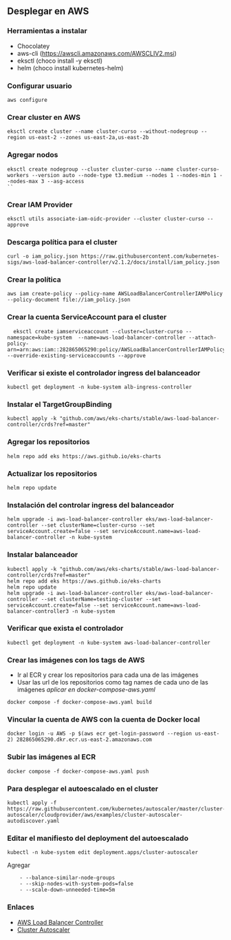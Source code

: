 ## Desplegar en AWS

### Herramientas a instalar

- Chocolatey
- aws-cli (https://awscli.amazonaws.com/AWSCLIV2.msi)
- eksctl (choco install -y eksctl)
- helm (choco install kubernetes-helm)

### Configurar usuario

```
aws configure
```

### Crear cluster en AWS

```
eksctl create cluster --name cluster-curso --without-nodegroup --region us-east-2 --zones us-east-2a,us-east-2b
```

### Agregar nodos

```
eksctl create nodegroup --cluster cluster-curso --name cluster-curso-workers --version auto --node-type t3.medium --nodes 1 --nodes-min 1 --nodes-max 3 --asg-access
``
```

### Crear IAM Provider

```
eksctl utils associate-iam-oidc-provider --cluster cluster-curso --approve
```

### Descarga política para el cluster

```
curl -o iam_policy.json https://raw.githubusercontent.com/kubernetes-sigs/aws-load-balancer-controller/v2.1.2/docs/install/iam_policy.json
```

### Crear la política

```
aws iam create-policy --policy-name AWSLoadBalancerControllerIAMPolicy     --policy-document file://iam_policy.json
```

### Crear la cuenta ServiceAccount para el cluster

```
  eksctl create iamserviceaccount --cluster=cluster-curso --namespace=kube-system  --name=aws-load-balancer-controller --attach-policy-arn=arn:aws:iam::282865065290:policy/AWSLoadBalancerControllerIAMPolicy --override-existing-serviceaccounts --approve
```

### Verificar si existe el controlador ingress del balanceador

```
kubectl get deployment -n kube-system alb-ingress-controller
```

### Instalar el TargetGroupBinding

```
kubectl apply -k "github.com/aws/eks-charts/stable/aws-load-balancer-controller/crds?ref=master"
```

### Agregar los repositorios

```
helm repo add eks https://aws.github.io/eks-charts
```

### Actualizar los repositorios

```
helm repo update
```

### Instalación del controlar ingress del balanceador

```
helm upgrade -i aws-load-balancer-controller eks/aws-load-balancer-controller --set clusterName=cluster-curso --set serviceAccount.create=false --set serviceAccount.name=aws-load-balancer-controller -n kube-system
```

### Instalar balanceador

```
kubectl apply -k "github.com/aws/eks-charts/stable/aws-load-balancer-controller/crds?ref=master"
helm repo add eks https://aws.github.io/eks-charts
helm repo update
helm upgrade -i aws-load-balancer-controller eks/aws-load-balancer-controller --set clusterName=testing-cluster --set serviceAccount.create=false --set serviceAccount.name=aws-load-balancer-controller3 -n kube-system
```

### Verificar que exista el controlador

```
kubectl get deployment -n kube-system aws-load-balancer-controller
```

### Crear las imágenes con los tags de AWS

- Ir al ECR y crear los repositorios para cada una de las imágenes
- Usar las url de los repositorios como tag names de cada uno de las imágenes
  _aplicar en docker-compose-aws.yaml_

```
docker compose -f docker-compose-aws.yaml build
```

### Vincular la cuenta de AWS con la cuenta de Docker local

```
docker login -u AWS -p $(aws ecr get-login-password --region us-east-2) 282865065290.dkr.ecr.us-east-2.amazonaws.com
```

### Subir las imágenes al ECR

```
docker compose -f docker-compose-aws.yaml push
```

### Para desplegar el autoescalado en el cluster

```
kubectl apply -f https://raw.githubusercontent.com/kubernetes/autoscaler/master/cluster-autoscaler/cloudprovider/aws/examples/cluster-autoscaler-autodiscover.yaml
```

### Editar el manifiesto del deployment del autoescalado

```
kubectl -n kube-system edit deployment.apps/cluster-autoscaler
```

Agregar

        - --balance-similar-node-groups
        - --skip-nodes-with-system-pods=false
        - --scale-down-unneeded-time=5m

### Enlaces

- [AWS Load Balancer Controller](https://docs.aws.amazon.com/eks/latest/userguide/aws-load-balancer-controller.html)
- [Cluster Autoscaler](https://docs.aws.amazon.com/eks/latest/userguide/cluster-autoscaler.html)
